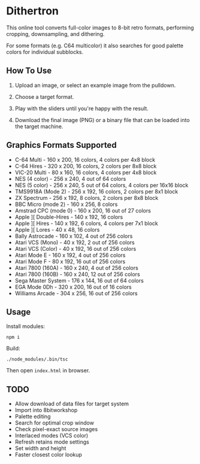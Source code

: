Dithertron
==========

This online tool converts full-color images to 8-bit retro formats,
performing cropping, downsampling, and dithering.

For some formats (e.g. C64 multicolor) it also searches for good palette colors for individual subblocks.

How To Use
----------

1. Upload an image, or select an example image from the pulldown.

2. Choose a target format.

3. Play with the sliders until you're happy with the result.

4. Download the final image (PNG) or a binary file that can be loaded into the target machine.


Graphics Formats Supported
--------------------------

* C-64 Multi - 160 x 200, 16 colors, 4 colors per 4x8 block
* C-64 Hires - 320 x 200, 16 colors, 2 colors per 8x8 block
* VIC-20 Multi - 80 x 160, 16 colors, 4 colors per 4x8 block
* NES (4 color) - 256 x 240, 4 out of 64 colors
* NES (5 color) - 256 x 240, 5 out of 64 colors, 4 colors per 16x16 block
* TMS9918A (Mode 2) - 256 x 192, 16 colors, 2 colors per 8x1 block
* ZX Spectrum - 256 x 192, 8 colors, 2 colors per 8x8 block
* BBC Micro (mode 2) - 160 x 256, 8 colors
* Amstrad CPC (mode 0) - 160 x 200, 16 out of 27 colors
* Apple ][ Double-Hires - 140 x 192, 16 colors
* Apple ][ Hires - 140 x 192, 6 colors, 4 colors per 7x1 block
* Apple ][ Lores - 40 x 48, 16 colors
* Bally Astrocade - 160 x 102, 4 out of 256 colors
* Atari VCS (Mono) - 40 x 192, 2 out of 256 colors
* Atari VCS (Color) - 40 x 192, 16 out of 256 colors
* Atari Mode E - 160 x 192, 4 out of 256 colors
* Atari Mode F - 80 x 192, 16 out of 256 colors
* Atari 7800 (160A) - 160 x 240, 4 out of 256 colors
* Atari 7800 (160B) - 160 x 240, 12 out of 256 colors
* Sega Master System - 176 x 144, 16 out of 64 colors
* EGA Mode 0Dh - 320 x 200, 16 out of 16 colors
* Williams Arcade - 304 x 256, 16 out of 256 colors


Usage
-----

Install modules:
~~~~
npm i
~~~~
Build:
~~~~
./node_modules/.bin/tsc
~~~~

Then open `index.html` in browser.

TODO
----

* Allow download of data files for target system
* Import into 8bitworkshop
* Palette editing
* Search for optimal crop window
* Check pixel-exact source images
* Interlaced modes (VCS color)
* Refresh retains mode settings
* Set width and height
* Faster closest color lookup
